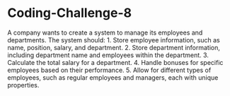# Coding-Challenge-8
A company wants to create a system to manage its employees and departments. The system should: 1. Store employee information, such as name, position, salary, and department. 2. Store department information, including department name and employees within the department. 3. Calculate the total salary for a department. 4. Handle bonuses for specific employees based on their performance. 5. Allow for different types of employees, such as regular employees and managers, each with unique properties.